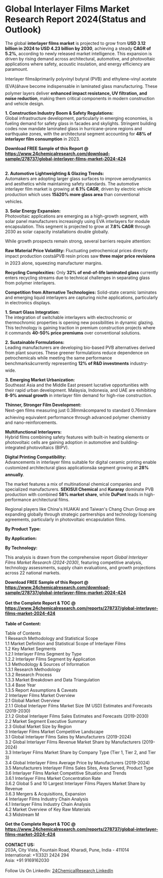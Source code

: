<h1>Global Interlayer Films Market Research Report 2024(Status and Outlook)</h1><p>The global <strong>interlayer films market</strong> is projected to grow from <strong>USD 3.12 billion in 2024 to USD 4.23 billion by 2030</strong>, achieving a steady <strong>CAGR of 5.2%</strong>, according to newly released market intelligence. This expansion is driven by rising demand across architectural, automotive, and photovoltaic applications where safety, acoustic insulation, and energy efficiency are paramount.</p><p>Interlayer filmsâprimarily polyvinyl butyral (PVB) and ethylene-vinyl acetate (EVA)âhave become indispensable in laminated glass manufacturing. These polymer layers deliver <strong>enhanced impact resistance, UV filtration, and noise reduction</strong>, making them critical components in modern construction and vehicle design.</p><p><strong>1. Construction Industry Boom &amp; Safety Regulations:</strong><br>
Global infrastructure development, particularly in emerging economies, is fueling demand for safety glass in facades and skylights. Stringent building codes now mandate laminated glass in hurricane-prone regions and earthquake zones, with the architectural segment accounting for <strong>48% of interlayer film consumption</strong> in 2023.</p><div><b>Download FREE Sample of this Report @ 
            <a href="https://www.24chemicalresearch.com/download-sample/278737/global-interlayer-films-market-2024-424">
            https://www.24chemicalresearch.com/download-sample/278737/global-interlayer-films-market-2024-424</a></b></div><br><p><strong>2. Automotive Lightweighting &amp; Glazing Trends:</strong><br>
Automakers are adopting larger glass surfaces to improve aerodynamics and aesthetics while maintaining safety standards. The automotive interlayer film market is growing at <strong>6.1% CAGR</strong>, driven by electric vehicle production which uses <strong>15â20% more glass area</strong> than conventional vehicles.</p><p><strong>3. Solar Energy Expansion:</strong><br>
Photovoltaic applications are emerging as a high-growth segment, with solar panel manufacturers increasingly using EVA interlayers for module encapsulation. This segment is projected to grow at <strong>7.8% CAGR</strong> through 2030 as solar capacity installations double globally.</p><p>While growth prospects remain strong, several barriers require attention:</p><p><strong>Raw Material Price Volatility:</strong> Fluctuating petrochemical prices directly impact production costsâPVB resin prices saw <strong>three major price revisions</strong> in 2023 alone, squeezing manufacturer margins.</p><p><strong>Recycling Complexities:</strong> Only <strong>32% of end-of-life laminated glass</strong> currently enters recycling streams due to technical challenges in separating glass from polymer interlayers.</p><p><strong>Competition from Alternative Technologies:</strong> Solid-state ceramic laminates and emerging liquid interlayers are capturing niche applications, particularly in electronics displays.</p><p><strong>1. Smart Glass Integration:</strong><br>
The integration of switchable interlayers with electrochromic or thermochromic properties is opening new possibilities in dynamic glazing. This technology is gaining traction in premium construction projects where it commands <strong>40-50% price premiums</strong> over conventional solutions.</p><p><strong>2. Sustainable Formulations:</strong><br>
Leading manufacturers are developing bio-based PVB alternatives derived from plant sources. These greener formulations reduce dependence on petrochemicals while meeting the same performance benchmarksâcurrently representing <strong>12% of R&amp;D investments</strong> industry-wide.</p><p><strong>3. Emerging Market Urbanization:</strong><br>
Southeast Asia and the Middle East present lucrative opportunities with their rapid urban development. Malaysia, Indonesia, and UAE are exhibiting <strong>8-9% annual growth</strong> in interlayer film demand for high-rise construction.</p><p><strong>Thinner, Stronger Film Development:</strong><br>
    Next-gen films measuring just 0.38mmâcompared to standard 0.76mmâare achieving equivalent performance through advanced polymer chemistry and nano-reinforcements.</p><p><strong>Multifunctional Interlayers:</strong><br>
    Hybrid films combining safety features with built-in heating elements or photovoltaic cells are gaining adoption in automotive and building-integrated photovoltaics (BIPV).</p><p><strong>Digital Printing Compatibility:</strong><br>
    Advancements in interlayer films suitable for digital ceramic printing enable customized architectural glass applicationsâa segment growing at <strong>28% annually</strong>.</p><p>The market features a mix of multinational chemical companies and specialized manufacturers. <strong>SEKISUI Chemical</strong> and <strong>Kuraray</strong> dominate PVB production with combined <strong>58% market share</strong>, while <strong>DuPont</strong> leads in high-performance architectural films.</p><p>Regional players like China's HUAKAI and Taiwan's Chang Chun Group are expanding globally through strategic partnerships and technology licensing agreements, particularly in photovoltaic encapsulation films.</p><p><strong>By Product Type:</strong></p><p><strong>By Application:</strong></p><p><strong>By Technology:</strong></p><p>This analysis is drawn from the comprehensive report <em>Global Interlayer Films Market Research (2024-2030)</em>, featuring competitive analysis, technology assessments, supply chain evaluations, and growth projections across 22 national markets.</p><div><b>Download FREE Sample of this Report @ 
            <a href="https://www.24chemicalresearch.com/download-sample/278737/global-interlayer-films-market-2024-424">
            https://www.24chemicalresearch.com/download-sample/278737/global-interlayer-films-market-2024-424</a></b></div><br><div><b>Get the Complete Report & TOC @ 
            <a href="https://www.24chemicalresearch.com/reports/278737/global-interlayer-films-market-2024-424">
            https://www.24chemicalresearch.com/reports/278737/global-interlayer-films-market-2024-424</a></b></div><br>
            <b>Table of Content:</b><p>Table of Contents<br />
1 Research Methodology and Statistical Scope<br />
1.1 Market Definition and Statistical Scope of Interlayer Films<br />
1.2 Key Market Segments<br />
1.2.1 Interlayer Films Segment by Type<br />
1.2.2 Interlayer Films Segment by Application<br />
1.3 Methodology & Sources of Information<br />
1.3.1 Research Methodology<br />
1.3.2 Research Process<br />
1.3.3 Market Breakdown and Data Triangulation<br />
1.3.4 Base Year<br />
1.3.5 Report Assumptions & Caveats<br />
2 Interlayer Films Market Overview<br />
2.1 Global Market Overview<br />
2.1.1 Global Interlayer Films Market Size (M USD) Estimates and Forecasts (2019-2030)<br />
2.1.2 Global Interlayer Films Sales Estimates and Forecasts (2019-2030)<br />
2.2 Market Segment Executive Summary<br />
2.3 Global Market Size by Region<br />
3 Interlayer Films Market Competitive Landscape<br />
3.1 Global Interlayer Films Sales by Manufacturers (2019-2024)<br />
3.2 Global Interlayer Films Revenue Market Share by Manufacturers (2019-2024)<br />
3.3 Interlayer Films Market Share by Company Type (Tier 1, Tier 2, and Tier 3)<br />
3.4 Global Interlayer Films Average Price by Manufacturers (2019-2024)<br />
3.5 Manufacturers Interlayer Films Sales Sites, Area Served, Product Type<br />
3.6 Interlayer Films Market Competitive Situation and Trends<br />
3.6.1 Interlayer Films Market Concentration Rate<br />
3.6.2 Global 5 and 10 Largest Interlayer Films Players Market Share by Revenue<br />
3.6.3 Mergers & Acquisitions, Expansion<br />
4 Interlayer Films Industry Chain Analysis<br />
4.1 Interlayer Films Industry Chain Analysis<br />
4.2 Market Overview of Key Raw Materials<br />
4.3 Midstream M</p><div><b>Get the Complete Report & TOC @ 
            <a href="https://www.24chemicalresearch.com/reports/278737/global-interlayer-films-market-2024-424">
            https://www.24chemicalresearch.com/reports/278737/global-interlayer-films-market-2024-424</a></b></div><br><b>CONTACT US:</b><br>
            203A, City Vista, Fountain Road, Kharadi, Pune, India - 411014<br>
            International: +1(332) 2424 294<br>
            Asia: +91 9169162030 <br><br>
            Follow Us On LinkedIn: <a href="https://www.linkedin.com/company/24chemicalresearch/">24ChemicalResearch LinkedIn</a>